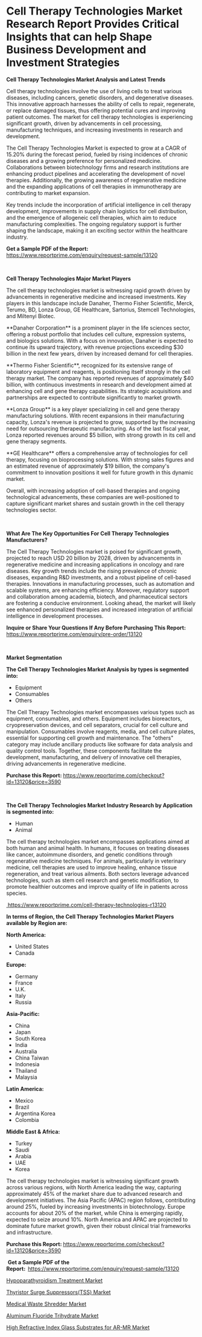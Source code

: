 <p><h1>Cell Therapy Technologies Market Research Report Provides Critical Insights that can help Shape Business Development and Investment Strategies</h1></p><p><strong>Cell Therapy Technologies Market Analysis and Latest Trends</strong></p>
<p><p>Cell therapy technologies involve the use of living cells to treat various diseases, including cancers, genetic disorders, and degenerative diseases. This innovative approach harnesses the ability of cells to repair, regenerate, or replace damaged tissues, thus offering potential cures and improving patient outcomes. The market for cell therapy technologies is experiencing significant growth, driven by advancements in cell processing, manufacturing techniques, and increasing investments in research and development.</p><p>The Cell Therapy Technologies Market is expected to grow at a CAGR of 15.20% during the forecast period, fueled by rising incidences of chronic diseases and a growing preference for personalized medicine. Collaborations between biotechnology firms and research institutions are enhancing product pipelines and accelerating the development of novel therapies. Additionally, the growing awareness of regenerative medicine and the expanding applications of cell therapies in immunotherapy are contributing to market expansion.</p><p>Key trends include the incorporation of artificial intelligence in cell therapy development, improvements in supply chain logistics for cell distribution, and the emergence of allogeneic cell therapies, which aim to reduce manufacturing complexities. The ongoing regulatory support is further shaping the landscape, making it an exciting sector within the healthcare industry.</p></p>
<p><strong>Get a Sample PDF of the Report:&nbsp;</strong> <a href="https://www.reportprime.com/enquiry/request-sample/13120">https://www.reportprime.com/enquiry/request-sample/13120</a></p>
<p>&nbsp;</p>
<p><strong>Cell Therapy Technologies Major Market Players</strong></p>
<p><p>The cell therapy technologies market is witnessing rapid growth driven by advancements in regenerative medicine and increased investments. Key players in this landscape include Danaher, Thermo Fisher Scientific, Merck, Terumo, BD, Lonza Group, GE Healthcare, Sartorius, Stemcell Technologies, and Miltenyi Biotec.</p><p>**Danaher Corporation** is a prominent player in the life sciences sector, offering a robust portfolio that includes cell culture, expression systems, and biologics solutions. With a focus on innovation, Danaher is expected to continue its upward trajectory, with revenue projections exceeding $30 billion in the next few years, driven by increased demand for cell therapies.</p><p>**Thermo Fisher Scientific**, recognized for its extensive range of laboratory equipment and reagents, is positioning itself strongly in the cell therapy market. The company has reported revenues of approximately $40 billion, with continuous investments in research and development aimed at enhancing cell and gene therapy capabilities. Its strategic acquisitions and partnerships are expected to contribute significantly to market growth.</p><p>**Lonza Group** is a key player specializing in cell and gene therapy manufacturing solutions. With recent expansions in their manufacturing capacity, Lonza's revenue is projected to grow, supported by the increasing need for outsourcing therapeutic manufacturing. As of the last fiscal year, Lonza reported revenues around $5 billion, with strong growth in its cell and gene therapy segments.</p><p>**GE Healthcare** offers a comprehensive array of technologies for cell therapy, focusing on bioprocessing solutions. With strong sales figures and an estimated revenue of approximately $19 billion, the company's commitment to innovation positions it well for future growth in this dynamic market.</p><p>Overall, with increasing adoption of cell-based therapies and ongoing technological advancements, these companies are well-positioned to capture significant market shares and sustain growth in the cell therapy technologies sector.</p></p>
<p>&nbsp;</p>
<p><strong>What Are The Key Opportunities For Cell Therapy Technologies Manufacturers?</strong></p>
<p><p>The Cell Therapy Technologies market is poised for significant growth, projected to reach USD 20 billion by 2028, driven by advancements in regenerative medicine and increasing applications in oncology and rare diseases. Key growth trends include the rising prevalence of chronic diseases, expanding R&D investments, and a robust pipeline of cell-based therapies. Innovations in manufacturing processes, such as automation and scalable systems, are enhancing efficiency. Moreover, regulatory support and collaboration among academia, biotech, and pharmaceutical sectors are fostering a conducive environment. Looking ahead, the market will likely see enhanced personalized therapies and increased integration of artificial intelligence in development processes.</p></p>
<p><strong>Inquire or Share Your Questions If Any Before Purchasing This Report:</strong> <a href="https://www.reportprime.com/enquiry/pre-order/13120">https://www.reportprime.com/enquiry/pre-order/13120</a></p>
<p>&nbsp;</p>
<p><strong>Market Segmentation</strong></p>
<p><strong>The Cell Therapy Technologies Market Analysis by types is segmented into:</strong></p>
<p><ul><li>Equipment</li><li>Consumables</li><li>Others</li></ul></p>
<p><p>The Cell Therapy Technologies market encompasses various types such as equipment, consumables, and others. Equipment includes bioreactors, cryopreservation devices, and cell separators, crucial for cell culture and manipulation. Consumables involve reagents, media, and cell culture plates, essential for supporting cell growth and maintenance. The "others" category may include ancillary products like software for data analysis and quality control tools. Together, these components facilitate the development, manufacturing, and delivery of innovative cell therapies, driving advancements in regenerative medicine.</p></p>
<p><strong>Purchase this Report:&nbsp;</strong><a href="https://www.reportprime.com/checkout?id=13120&price=3590">https://www.reportprime.com/checkout?id=13120&price=3590</a></p>
<p>&nbsp;</p>
<p><strong>The Cell Therapy Technologies Market Industry Research by Application is segmented into:</strong></p>
<p><ul><li>Human</li><li>Animal</li></ul></p>
<p><p>The cell therapy technologies market encompasses applications aimed at both human and animal health. In humans, it focuses on treating diseases like cancer, autoimmune disorders, and genetic conditions through regenerative medicine techniques. For animals, particularly in veterinary medicine, cell therapies are used to improve healing, enhance tissue regeneration, and treat various ailments. Both sectors leverage advanced technologies, such as stem cell research and genetic modification, to promote healthier outcomes and improve quality of life in patients across species.</p></p>
<p><a href="https://www.reportprime.com/cell-therapy-technologies-r13120">&nbsp;https://www.reportprime.com/cell-therapy-technologies-r13120</a></p>
<p><strong>In terms of Region, the Cell Therapy Technologies Market Players available by Region are:</strong></p>
<p>
    <p> <strong> North America: </strong>
        <ul>
            <li>United States</li>
            <li>Canada</li>
        </ul>
        </p> 
    <p> <strong> Europe: </strong>
        <ul>
            <li>Germany</li>
            <li>France</li>
            <li>U.K.</li>
            <li>Italy</li>
            <li>Russia</li>
        </ul>
        </p> 
    <p> <strong> Asia-Pacific: </strong>
        <ul>
            <li>China</li>
            <li>Japan</li>
            <li>South Korea</li>
            <li>India</li>
            <li>Australia</li>
            <li>China Taiwan</li>
            <li>Indonesia</li>
            <li>Thailand</li>
            <li>Malaysia</li>
        </ul>
        </p> 
    <p> <strong> Latin America: </strong>
        <ul>
            <li>Mexico</li>
            <li>Brazil</li>
            <li>Argentina Korea</li>
            <li>Colombia</li>
        </ul>
        </p> 
    <p> <strong> Middle East & Africa: </strong>
        <ul>
            <li>Turkey</li>
            <li>Saudi</li>
            <li>Arabia</li>
            <li>UAE</li>
            <li>Korea</li>
        </ul>
    </p>
    </p>
<p><p>The cell therapy technologies market is witnessing significant growth across various regions, with North America leading the way, capturing approximately 45% of the market share due to advanced research and development initiatives. The Asia Pacific (APAC) region follows, contributing around 25%, fueled by increasing investments in biotechnology. Europe accounts for about 20% of the market, while China is emerging rapidly, expected to seize around 10%. North America and APAC are projected to dominate future market growth, given their robust clinical trial frameworks and infrastructure.</p></p>
<p><strong>Purchase this Report: </strong><a href="https://www.reportprime.com/checkout?id=13120&price=3590">https://www.reportprime.com/checkout?id=13120&price=3590</a></p>
<p>&nbsp;<strong>Get a Sample PDF of the Report:&nbsp;&nbsp;</strong><a href="https://www.reportprime.com/enquiry/request-sample/13120">https://www.reportprime.com/enquiry/request-sample/13120</a></p>
<p><strong></strong></p>
<p><p><a href="https://github.com/mabutironaldo/Market-Research-Report-List-6/blob/main/hypoparathyroidism-treatment-market.md">Hypoparathyroidism Treatment Market</a></p><p><a href="https://medium.com/@luke.russell779/thyristor-surge-suppressors-tss-market-insights-market-products-and-regional-analysis-forecasted-8355d17725d3">Thyristor Surge Suppressors(TSS) Market</a></p><p><a href="https://issuu.com/reportprime-2/docs/medical-waste-shredder-market-size-_9fb5d3fc799711">Medical Waste Shredder Market</a></p><p><a href="https://www.linkedin.com/pulse/what-emerging-market-trends-aluminum-fluoride-trihydrate-ojome?trackingId=ggjS1VsNTsCMhhA1eixd1A%3D%3D">Aluminum Fluoride Trihydrate Market</a></p><p><a href="https://medium.com/@luke.russell779/how-the-high-refractive-index-glass-substrates-for-ar-mr-market-will-be-evolved-b1299cabb971">High Refractive Index Glass Substrates for AR-MR Market</a></p></p>